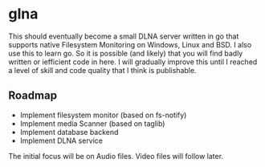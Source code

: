 # glna
This should eventually become a small DLNA server written in go that supports native Filesystem Monitoring on Windows, Linux and BSD.
I also use this to learn go. So it is possible (and likely) that you will find badly written or iefficient code in here. I will gradually improve this until I reached a level of skill and code quality that I think is publishable. 

## Roadmap
* Implement filesystem monitor (based on fs-notify)
* Implement media Scanner (based on taglib)
* Implement database backend
* Implement DLNA service 

The initial focus will be on Audio files. Video files will follow later.
